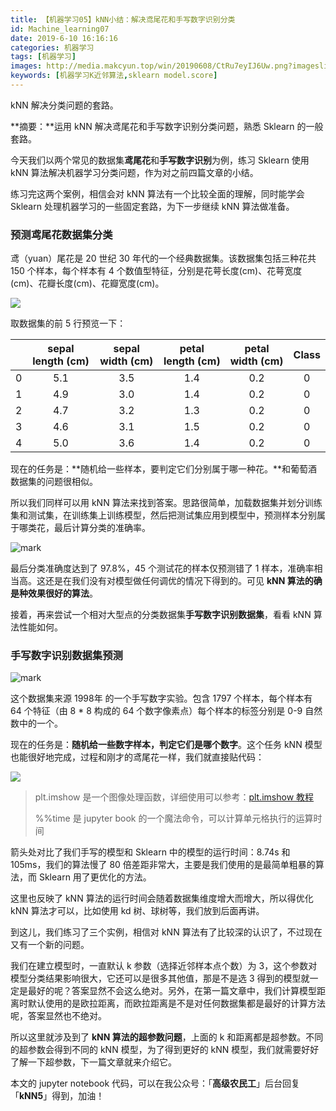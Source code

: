 ```yaml
---
title: 【机器学习05】kNN小结：解决鸢尾花和手写数字识别分类
id: Machine_learning07
date: 2019-6-10 16:16:16
categories: 机器学习
tags: [机器学习]
images: http://media.makcyun.top/win/20190608/CtRu7eyIJ6Uw.png?imageslim
keywords: [机器学习K近邻算法,sklearn model.score]
---
```


kNN 解决分类问题的套路。

<!-- more -->  

**摘要：**运用 kNN 解决鸢尾花和手写数字识别分类问题，熟悉 Sklearn 的一般套路。

今天我们以两个常见的数据集**鸢尾花**和**手写数字识别**为例，练习 Sklearn 使用 kNN 算法解决机器学习分类问题，作为对之前四篇文章的小结。

练习完这两个案例，相信会对 kNN 算法有一个比较全面的理解，同时能学会 Sklearn 处理机器学习的一些固定套路，为下一步继续 kNN 算法做准备。

### 预测鸢尾花数据集分类

鸢（yuan）尾花是 20 世纪 30 年代的一个经典数据集。该数据集包括三种花共 150 个样本，每个样本有 4 个数值型特征，分别是花萼长度(cm)、花萼宽度(cm)、花瓣长度(cm)、花瓣宽度(cm)。

![](http://media.makcyun.top/FjLiVvao4svKe_9XA6LRPiwgDXh9)

取数据集的前 5 行预览一下：

|      | sepal length (cm) | sepal width (cm) | petal length (cm) | petal width (cm) | Class |
| ---- | :---------------: | :--------------: | :---------------: | :--------------: | :---: |
| 0    |        5.1        |       3.5        |        1.4        |       0.2        |   0   |
| 1    |        4.9        |       3.0        |        1.4        |       0.2        |   0   |
| 2    |        4.7        |       3.2        |        1.3        |       0.2        |   0   |
| 3    |        4.6        |       3.1        |        1.5        |       0.2        |   0   |
| 4    |        5.0        |       3.6        |        1.4        |       0.2        |   0   |

现在的任务是：**随机给一些样本，要判定它们分别属于哪一种花。**和葡萄酒数据集的问题很相似。

所以我们同样可以用 kNN 算法来找到答案。思路很简单，加载数据集并划分训练集和测试集，在训练集上训练模型，然后把测试集应用到模型中，预测样本分别属于哪类花，最后计算分类的准确率。

![mark](http://media.makcyun.top/win/20190608/tL95e6a0getS.png?imageslim)

最后分类准确度达到了 97.8%，45 个测试花的样本仅预测错了 1 样本，准确率相当高。这还是在我们没有对模型做任何调优的情况下得到的。可见 **kNN 算法的确是种效果很好的算法**。

接着，再来尝试一个相对大型点的分类数据集**手写数字识别数据集**，看看 kNN 算法性能如何。

### 手写数字识别数据集预测

![mark](http://media.makcyun.top/win/20190608/HQwoMN4Kb3cq.png?imageslim)

这个数据集来源 1998年 的一个手写数字实验。包含 1797 个样本，每个样本有 64 个特征（由 8 * 8 构成的 64 个数字像素点）每个样本的标签分别是 0-9 自然数中的一个。

现在的任务是：**随机给一些数字样本，判定它们是哪个数字**。这个任务 kNN 模型也能很好地完成，过程和刚才的鸢尾花一样，我们就直接贴代码：

![](http://media.makcyun.top/FmZojxnrRtJkJH3otLTf8nbZhCvG)

> plt.imshow 是一个图像处理函数，详细使用可以参考：[plt.imshow 教程](https://www.cnblogs.com/denny402/p/5122594.html)
>
> %%time 是 jupyter book 的一个魔法命令，可以计算单元格执行的运算时间

箭头处对比了我们手写的模型和 Sklearn 中的模型的运行时间：8.74s 和 105ms，我们的算法慢了 80 倍差距非常大，主要是我们使用的是最简单粗暴的算法，而 Sklearn  用了更优化的方法。

这里也反映了 kNN 算法的运行时间会随着数据集维度增大而增大，所以得优化 kNN 算法才可以，比如使用 kd 树、球树等，我们放到后面再讲。

到这儿，我们练习了三个实例，相信对 kNN 算法有了比较深的认识了，不过现在又有一个新的问题。

我们在建立模型时，一直默认 k 参数（选择近邻样本点个数）为 3，这个参数对模型分类结果影响很大，它还可以是很多其他值，那是不是选 3 得到的模型就一定是最好的呢？答案显然不会这么绝对。另外，在第一篇文章中，我们计算模型距离时默认使用的是欧拉距离，而欧拉距离是不是对任何数据集都是最好的计算方法呢，答案显然也不绝对。

所以这里就涉及到了 **kNN 算法的超参数问题**，上面的 k 和距离都是超参数。不同的超参数会得到不同的 kNN 模型，为了得到更好的 kNN 模型，我们就需要好好了解一下超参数，下一篇文章就来介绍它。



本文的 jupyter notebook 代码，可以在我公众号：「**高级农民工**」后台回复「**kNN5**」得到，加油！

